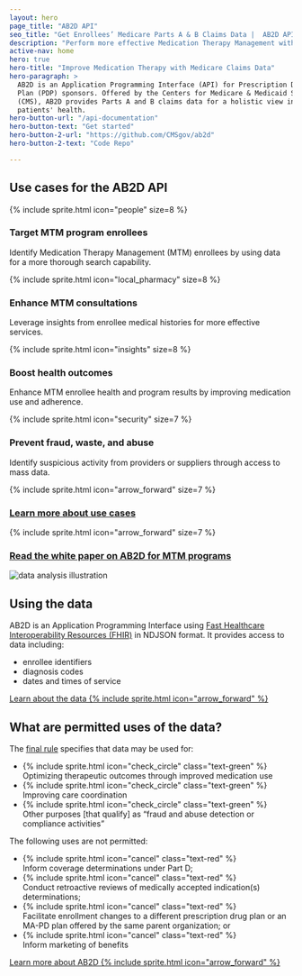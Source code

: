 ```yaml
---
layout: hero
page_title: "AB2D API"
seo_title: "Get Enrollees’ Medicare Parts A & B Claims Data |  AB2D API"
description: "Perform more effective Medication Therapy Management with access to enrollees’ Medicare Parts A & B claims data through the AB2D API."
active-nav: home
hero: true
hero-title: "Improve Medication Therapy with Medicare Claims Data"
hero-paragraph: >
  AB2D is an Application Programming Interface (API) for Prescription Drug
  Plan (PDP) sponsors. Offered by the Centers for Medicare & Medicaid Services
  (CMS), AB2D provides Parts A and B claims data for a holistic view into
  patients' health.
hero-button-url: "/api-documentation"
hero-button-text: "Get started"
hero-button-2-url: "https://github.com/CMSgov/ab2d"
hero-button-2-text: "Code Repo"

---
```


## Use cases for the AB2D API

<div class="usa-graphic-list__row grid-row grid-gap-6 padding-y-2">
  <div class="tablet:grid-col padding-y-3">
    {% include sprite.html icon="people" size=8 %}
    <h3 class="margin-y-1">
      Target MTM program enrollees
    </h3>
    <p>
      Identify Medication Therapy Management (MTM) enrollees by using data for a more thorough search capability.
    </p>
  </div>
  <div class=" tablet:grid-col padding-y-3">
    {% include sprite.html icon="local_pharmacy" size=8 %}
    <h3 class="margin-y-1">
      Enhance MTM consultations
    </h3>
    <p>
      Leverage insights from enrollee medical histories for more effective services.
    </p>
  </div>
  <div class="tablet:grid-col padding-y-3">
    {% include sprite.html icon="insights" size=8 %}
    <h3 class="margin-y-1">
      Boost health outcomes
    </h3>
    <p>
      Enhance MTM enrollee health and program results by improving medication use and adherence.
    </p>
  </div>
</div>
<div class="usa-graphic-list__row grid-row grid-gap-6">
  <div class="tablet:grid-col padding-y-3">
      {% include sprite.html icon="security" size=7 %}
      <h3 class="margin-y-1">Prevent fraud, waste, and abuse</h3>
      <p>
        Identify suspicious activity from providers or suppliers through access to mass data.
      </p>
  </div>
  <div class="tablet:grid-col padding-y-3">
    {% include sprite.html icon="arrow_forward" size=7 %}
    <h3 class="margin-y-1 usa-graphic-list__heading">
      <a href="{{ '/use-cases' | relative_url }}">Learn more about use cases</a>
    </h3>
  </div>
  <div class="tablet:grid-col padding-y-3">
    {% include sprite.html icon="arrow_forward" size=7 %}
    <h3 class="margin-y-1 usa-graphic-list__heading">
      <a href="{{ '/mtm-white-paper' | relative_url }}">Read the white paper on AB2D for MTM programs</a>
    </h3>
  </div>
</div>

<div class="grid-row grid-gap-4 desktop:grid-gap-6 padding-y-10 flex-align-center">
  <div class="tablet:grid-col">
    <img src="{{ '/assets/img/data-analysis.svg' | relative_url }}" alt="data analysis illustration" />
  </div>
  <div class="tablet:grid-col" >
    <h2>Using the data</h2>
    <p>AB2D is an Application Programming Interface using <a href="https://hl7.org/fhir/R4/index.html">Fast Healthcare Interoperability Resources (FHIR)</a> in NDJSON format. It provides access to data including:</p>
    <ul>
      <li>enrollee identifiers</li>
      <li>diagnosis codes</li>
      <li>dates and times of service</li>
    </ul>
    <p><a href="{{ '/ab2d-data' | relative_url }}" class="usa-button usa-button--unstyled">Learn about the data {% include sprite.html icon="arrow_forward" %}</a></p>
  </div>
</div>

## What are permitted uses of the data? 

<div class="grid-row grid-gap padding-y-2">
  <div class="tablet:grid-col">
    <p class="margin-bottom-2 text-bold">
      The <a href="https://www.federalregister.gov/documents/2019/04/16/2019-06822/medicare-and-medicaid-programs-policy-and-technical-changes-to-the-medicare-advantage-medicare#page-15745">final rule</a> specifies that data may be used for:
    </p>
    <ul class="usa-icon-list">
      <li class="usa-icon-list__item">
        <div class="usa-icon-list__icon">
          {% include sprite.html icon="check_circle" class="text-green" %}
        </div>
        <div class="usa-icon-list__content">
          Optimizing therapeutic outcomes through improved medication use
        </div>
      </li>
      <li class="usa-icon-list__item">
        <div class="usa-icon-list__icon">
          {% include sprite.html icon="check_circle" class="text-green" %}
        </div>
        <div class="usa-icon-list__content">
          Improving care coordination
        </div>
      </li>
      <li class="usa-icon-list__item">
        <div class="usa-icon-list__icon">
          {% include sprite.html icon="check_circle" class="text-green" %}
        </div>
        <div class="usa-icon-list__content">
          Other purposes [that qualify] as “fraud and abuse detection or compliance activities”
        </div>
      </li>
    </ul>
  </div>

  <div class="tablet:grid-col">
    <p class="margin-bottom-2 text-bold">The following uses are not permitted:</p>
    <ul class="usa-icon-list">
      <li class="usa-icon-list__item">
        <div class="usa-icon-list__icon">
          {% include sprite.html icon="cancel" class="text-red" %}
        </div>
        <div class="usa-icon-list__content">
          Inform coverage determinations under Part D;
        </div>
      </li>
      <li class="usa-icon-list__item">
        <div class="usa-icon-list__icon">
          {% include sprite.html icon="cancel" class="text-red" %}
        </div>
        <div class="usa-icon-list__content">
          Conduct retroactive reviews of medically accepted indication(s) determinations;
        </div>
      </li>
      <li class="usa-icon-list__item">
        <div class="usa-icon-list__icon">
          {% include sprite.html icon="cancel" class="text-red" %}
        </div>
        <div class="usa-icon-list__content">
          Facilitate enrollment changes to a different prescription drug plan or an MA-PD plan offered by the same parent organization; or
        </div>
      </li>
      <li class="usa-icon-list__item">
        <div class="usa-icon-list__icon">
          {% include sprite.html icon="cancel" class="text-red" %}
        </div>
        <div class="usa-icon-list__content">
          Inform marketing of benefits
        </div>
      </li>
    </ul>
  </div>
</div>

<div>
  <p>
    <a href="{{ '/about' | relative_url }}" class="usa-button usa-button--unstyled">Learn more about AB2D {% include sprite.html icon="arrow_forward" %}</a>
  </p>
</div>


